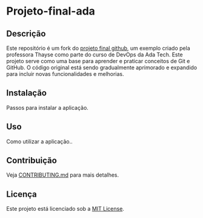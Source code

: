 # Projeto-final-ada

## Descrição

Este repositório é um fork do [projeto final github](https://github.com/jltdsjrdev/projeto-final-ada), um exemplo criado pela professora Thayse como parte do curso de DevOps da Ada Tech. Este projeto serve como uma base para aprender e praticar conceitos de Git e GitHub. O código original está sendo gradualmente aprimorado e expandido para incluir novas funcionalidades e melhorias.

## Instalação

Passos para instalar a aplicação.

## Uso

Como utilizar a aplicação..

## Contribuição

Veja [CONTRIBUTING.md](./CONTRIBUTING.md) para mais detalhes.

## Licença

Este projeto está licenciado sob a [MIT License](./LICENSE).
